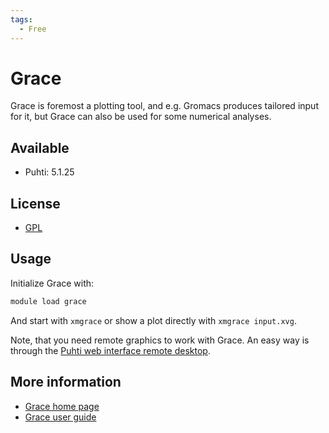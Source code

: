 ```yaml
---
tags:
  - Free
---
```


# Grace

Grace is foremost a plotting tool, and e.g. Gromacs produces tailored input for
it, but Grace can also be used for some numerical analyses.

## Available

* Puhti: 5.1.25

## License

* [GPL](https://plasma-gate.weizmann.ac.il/Grace/doc/GPL.html)

## Usage

Initialize Grace with:

```bash
module load grace
```

And start with `xmgrace` or show a plot directly with `xmgrace input.xvg`.

Note, that you need remote graphics to work with Grace. An easy way is through the
[Puhti web interface remote desktop](../computing/webinterface/desktop.md).

## More information

* [Grace home page](https://plasma-gate.weizmann.ac.il/Grace/)
* [Grace user guide](https://plasma-gate.weizmann.ac.il/Grace/doc/UsersGuide.html)
